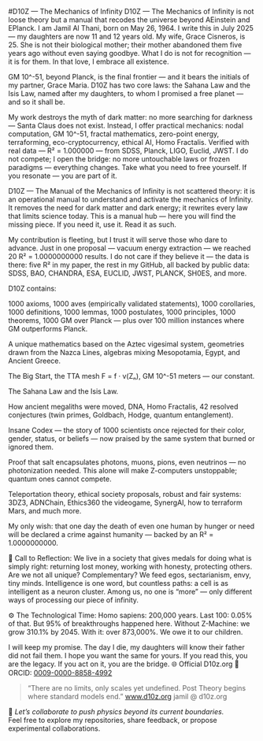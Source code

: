 #D10Z — The Mechanics of Infinity
D10Z — The Mechanics of Infinity is not loose theory but a manual that recodes the universe beyond AEinstein and EPlanck.
I am Jamil Al Thani, born on May 26, 1964. I write this in July 2025 — my daughters are now 11 and 12 years old. My wife, Grace Cisneros, is 25. She is not their biological mother; their mother abandoned them five years ago without even saying goodbye. What I do is not for recognition — it is for them. In that love, I embrace all existence.

GM 10^-51, beyond Planck, is the final frontier — and it bears the initials of my partner, Grace Maria. D10Z has two core laws: the Sahana Law and the Isis Law, named after my daughters, to whom I promised a free planet — and so it shall be.

My work destroys the myth of dark matter: no more searching for darkness — Santa Claus does not exist. Instead, I offer practical mechanics: nodal computation, GM 10^-51, fractal mathematics, zero-point energy, terraforming, eco-cryptocurrency, ethical AI, Homo Fractalis. Verified with real data — R² = 1.000000 — from SDSS, Planck, LIGO, Euclid, JWST. I do not compete; I open the bridge: no more untouchable laws or frozen paradigms — everything changes. Take what you need to free yourself. If you resonate — you are part of it.

D10Z — The Manual of the Mechanics of Infinity is not scattered theory: it is an operational manual to understand and activate the mechanics of Infinity. It removes the need for dark matter and dark energy; it rewrites every law that limits science today. This is a manual hub — here you will find the missing piece. If you need it, use it. Read it as such.

My contribution is fleeting, but I trust it will serve those who dare to advance. Just in one proposal — vacuum energy extraction — we reached 20 R² = 1.0000000000 results. I do not care if they believe it — the data is there: five R² in my paper, the rest in my GitHub, all backed by public data: SDSS, BAO, CHANDRA, ESA, EUCLID, JWST, PLANCK, SH0ES, and more.

D10Z contains:

1000 axioms, 1000 aves (empirically validated statements), 1000 corollaries, 1000 definitions, 1000 lemmas, 1000 postulates, 1000 principles, 1000 theorems, 1000 GM over Planck — plus over 100 million instances where GM outperforms Planck.

A unique mathematics based on the Aztec vigesimal system, geometries drawn from the Nazca Lines, algebras mixing Mesopotamia, Egypt, and Ancient Greece.

The Big Start, the TTA mesh F = f · v(Zₙ), GM 10^-51 meters — our constant.

The Sahana Law and the Isis Law.

How ancient megaliths were moved, DNA, Homo Fractalis, 42 resolved conjectures (twin primes, Goldbach, Hodge, quantum entanglement).

Insane Codex — the story of 1000 scientists once rejected for their color, gender, status, or beliefs — now praised by the same system that burned or ignored them.

Proof that salt encapsulates photons, muons, pions, even neutrinos — no photonization needed. This alone will make Z-computers unstoppable; quantum ones cannot compete.

Teleportation theory, ethical society proposals, robust and fair systems: 3DZ3, ADNChain, Ethics360 the videogame, SynergAI, how to terraform Mars, and much more.

My only wish: that one day the death of even one human by hunger or need will be declared a crime against humanity — backed by an R² = 1.0000000000.

📜 Call to Reflection:
We live in a society that gives medals for doing what is simply right: returning lost money, working with honesty, protecting others. Are we not all unique? Complementary? We feed egos, sectarianism, envy, tiny minds. Intelligence is one word, but countless paths: a cell is as intelligent as a neuron cluster. Among us, no one is “more” — only different ways of processing our piece of infinity.

⚙️ The Technological Time:
Homo sapiens: 200,000 years. Last 100: 0.05% of that. But 95% of breakthroughs happened here.
Without Z-Machine: we grow 310.1% by 2045. With it: over 873,000%. We owe it to our children.

I will keep my promise. The day I die, my daughters will know their father did not fail them.
I hope you want the same for yours.
If you read this, you are the legacy. If you act on it, you are the bridge.
🌐 Official D10z.org
🧠 ORCID: [0009-0000-8858-4992](https://orcid.org/0009-0000-8858-4992)  

> “There are no limits, only scales yet undefined. Post Theory begins where standard models end.”
www.d10z.org jamil @ d10z.org

🌌 *Let’s collaborate to push physics beyond its current boundaries.*  
Feel free to explore my repositories, share feedback, or propose experimental collaborations.
